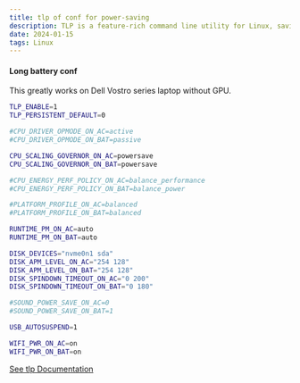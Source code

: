 ```yaml
---
title: tlp of conf for power-saving
description: TLP is a feature-rich command line utility for Linux, saving laptop battery power without the need to delve deeper into technical details.
date: 2024-01-15
tags: Linux
---
```


#### Long battery conf

This greatly works on Dell Vostro series laptop without GPU.

```bash
TLP_ENABLE=1
TLP_PERSISTENT_DEFAULT=0

#CPU_DRIVER_OPMODE_ON_AC=active
#CPU_DRIVER_OPMODE_ON_BAT=passive

CPU_SCALING_GOVERNOR_ON_AC=powersave
CPU_SCALING_GOVERNOR_ON_BAT=powersave

#CPU_ENERGY_PERF_POLICY_ON_AC=balance_performance
#CPU_ENERGY_PERF_POLICY_ON_BAT=balance_power

#PLATFORM_PROFILE_ON_AC=balanced
#PLATFORM_PROFILE_ON_BAT=balanced

RUNTIME_PM_ON_AC=auto
RUNTIME_PM_ON_BAT=auto

DISK_DEVICES="nvme0n1 sda"
DISK_APM_LEVEL_ON_AC="254 128"
DISK_APM_LEVEL_ON_BAT="254 128"
DISK_SPINDOWN_TIMEOUT_ON_AC="0 200"
DISK_SPINDOWN_TIMEOUT_ON_BAT="0 180"

#SOUND_POWER_SAVE_ON_AC=0
#SOUND_POWER_SAVE_ON_BAT=1

USB_AUTOSUSPEND=1

WIFI_PWR_ON_AC=on
WIFI_PWR_ON_BAT=on
```

[See tlp Documentation](https://linrunner.de/tlp/introduction.html)
